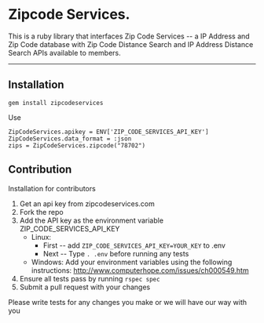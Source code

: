 Zipcode Services.
=================

This is a ruby library that interfaces Zip Code Services -- a IP Address and Zip Code database with Zip Code Distance Search and IP Address Distance Search APIs available to members.

---

## Installation 

```
gem install zipcodeservices
```

Use
```
ZipCodeServices.apikey = ENV['ZIP_CODE_SERVICES_API_KEY']
ZipCodeServices.data_format = :json
zips = ZipCodeServices.zipcode("78702") 
```

## Contribution

Installation for contributors

 1. Get an api key from zipcodeservices.com
 2. Fork the repo
 3. Add the API key as the environment variable ZIP_CODE_SERVICES_API_KEY
    - Linux:
      * First -- add ```ZIP_CODE_SERVICES_API_KEY=YOUR_KEY``` to .env
      * Next -- Type ```. .env``` before running any tests
    - Windows: Add your environment variables using the following instructions: http://www.computerhope.com/issues/ch000549.htm
 4. Ensure all tests pass by running ```rspec spec```
 5. Submit a pull request with your changes

Please write tests for any changes you make or we will have our way with you
 


